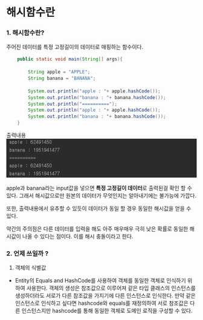 # 해시함수란

### 1. 해시함수란?

주어진 데이터를 특정 고정길이의 데이터로 매핑하는 함수이다. 

~~~JAVA 
    public static void main(String[] args){

        String apple = "APPLE";
        String banana = "BANANA";

        System.out.println("apple : "+ apple.hashCode());
        System.out.println("banana : "+ banana.hashCode());
        System.out.println("==========");
        System.out.println("apple : "+ apple.hashCode());
        System.out.println("banana : "+ banana.hashCode());
    }
~~~


출력내용 
![해시함수](/ETC/img/해시함수출력01.png)

apple과 banana라는 input값을 넣으면 **특정 고정길이 데이터**로 출력된걸 확인 할 수 있다. 그래서 해시값으로만 원본의 데이터가 무엇인지는 알아내기에는 불가능에 가깝다. 

또한, 출력내용에서 유추할 수 있듯이 데이터가 동일 할 경우 동일한 해시값을 얻을 수 있다. 

약간의 주의점은 다른 데이터를 입력을 해도 아주 매우매우 극히 낮은 확률로 동일한 해시값이 나올 수 있다는 점이다. 이를 해시 충돌이라고 한다. 

### 2. 언제 쓰일까 ? 

1) 객체의 식별값
 - Entity의 Equals and HashCode를 사용하여 객체를 동일한 객체로 인식하기 위하여 사용한다. 객체의 생성은 참조값으로 이루어져 같은 타입 클래스의 인스턴스를 생성하더라도 서로가 다른 참조값을 가지기에 다른 인스턴스로 인식한다. 만약 같은 인스턴스로 인식하고 싶다면 hashcode와 equals를 재정의하여 서로 참조값은 다른 인스턴스지만 hashcode를 통해 동일한 객체로 도메인 로직을 구성할 수 있다. 






